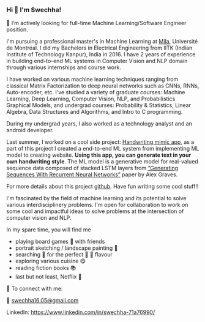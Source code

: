 ### Hi 👋 I'm Swechha!

🔭 I’m actively looking for full-time Machine Learning/Software Engineer position.

I'm pursuing a professional master's in Machine Learning at [Mila](https://mila.quebec/en/person/swechha/), Université de Montréal. I did my Bachelors in Electrical Engineering from IITK (Indian Institute of Technology Kanpur), India in 2016. I have 2 years of experience in building end-to-end ML systems in Computer Vision and NLP domain through various internships and course work. 

I have worked on various machine learning techniques ranging from classical Matrix Factorization to deep neural networks such as CNNs, RNNs, Auto-encoder, etc. I've studied a variety of graduate courses: Machine Learning, Deep Learning, Computer Vision, NLP, and Probabilistics Graphical Models, and undergrad courses: Probability & Statistics, Linear Algebra, Data Structures and Algorithms, and Intro to C programming.

During my undergrad years, I also worked as a technology analyst and an android developer. 

Last summer, I worked on a cool side project: [Handwriting mimic app](https://youtu.be/Ghsb3w0QACI), as a part of this project I created a end-to-end ML system from implementing ML model to creating website. **Using this app, you can generate text in your own handwriting style**. The ML model is a generative model for real-valued sequence data composed of stacked LSTM layers from [“Generating Sequences With Recurrent Neural Networks”](https://arxiv.org/pdf/1308.0850.pdf) paper by Alex Graves.

For more details about this project [github](https://github.com/swechhachoudhary/Handwriting-synthesis). Have fun writing some cool stuff!!

I'm fascinated by the field of machine learning and its potential to solve various interdisciplinery problems. I'm open for collaboration to work on some cool and impactful ideas to solve problems at the intersection of computer vision and NLP. 


In my spare time, you will find me
* playing board games :game_die: with friends
* portrait sketching / landscape painting :art:
* searching :telescope: for the perfect :icecream: :ice_cream: flavour
* exploring various cuisine :yum:
* reading fiction books :books:
* last but not least, Netflix :movie_camera:



🤝 To connect with me:

:email: swechha16.05@gmail.com

LinkedIn: https://www.linkedin.com/in/swechha-71a76990/




